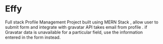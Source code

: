 # Effy
Full stack Profile Management Project built using MERN Stack , allow user to submit form and integrate with  gravatar API takes email from profile . if  Gravatar data is unavailable for a particular field, use the information entered in the form instead.
